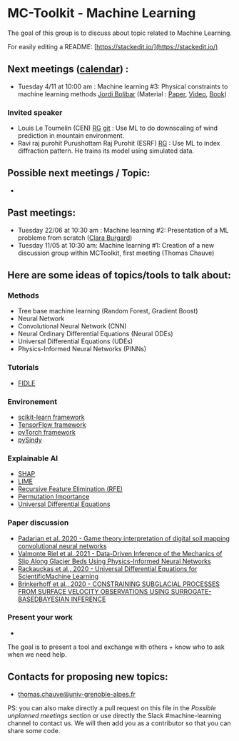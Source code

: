 # MC-Toolkit - Machine Learning
The goal of this group is to discuss about topic related to Machine Learning.

For easily editing a README: [https://stackedit.io/](https://stackedit.io/)

## Next meetings ([calendar](https://calendar.google.com/calendar/ical/qtf92ferc1tf5knsqjoptqv498%40group.calendar.google.com/public/basic.ics)) : 
- Tuesday 4/11 at 10:00 am : Machine learning #3: Physical constraints to machine learning methods [Jordi Bolibar](https://jordibolibar.wordpress.com/) (Material : [Paper](https://arxiv.org/pdf/2001.04385v1.pdf), [Video](https://www.youtube.com/watch?v=SU-OILSmR1M), [Book](https://physicsbaseddeeplearning.org/intro.html))

### Invited speaker
- Louis Le Toumelin (CEN) [RG](https://www.researchgate.net/profile/Louis-Le-Toumelin) [git](https://github.com/louisletoumelin) : Use ML to do downscaling of wind prediction in mountain environment.
- Ravi raj purohit Purushottam Raj Purohit (ESRF) [RG](https://www.researchgate.net/profile/Ravi-Raj-Purohit-Purushottam-Raj-Purohit) : Use ML to index diffraction pattern. He trains its model using simulated data.

## Possible next meetings / Topic:
-

## Past meetings:

- Tuesday 22/06 at 10:30 am : Machine learning #2: Presentation of a ML probleme from scratch ([Clara Burgard](https://claraburgard.weebly.com/))
- Tuesday 11/05 at 10:30 am: Machine learning #1: Creation of a new discussion group within MCToolkit, first meeting (Thomas Chauve)

## Here are some ideas of topics/tools to talk about:

### Methods
- Tree base machine learning (Random Forest, Gradient Boost)
- Neural Network
- Convolutional Neural Network (CNN)
- Neural Ordinary Differential Equations (Neural ODEs)
- Universal Differential Equations (UDEs)
- Physics-Informed Neural Networks (PINNs)

### Tutorials
- [FIDLE](https://gricad-gitlab.univ-grenoble-alpes.fr/talks/fidle)

### Environement
- [scikit-learn framework](https://scikit-learn.org/stable/index.html)
- [TensorFlow framework](https://www.tensorflow.org/)
- [pyTorch framework](https://pytorch.org/)
- [pySindy](https://github.com/dynamicslab/pysindy)

### Explainable AI
- [SHAP](https://github.com/slundberg/shap)
- [LIME](https://github.com/marcotcr/lime)
- [Recursive Feature Elimination (RFE)](https://scikit-learn.org/stable/modules/generated/sklearn.feature_selection.RFECV.html#sklearn.feature_selection.RFECV)
- [Permutation Importance](https://scikit-learn.org/stable/modules/generated/sklearn.inspection.permutation_importance.html#sklearn.inspection.permutation_importance)
- [Universal Differential Equations](http://www.stochasticlifestyle.com/tag/universal-differential-equations/)

### Paper discussion
- [Padarian et al. 2020 - Game theory interpretation of digital soil mapping convolutional neural networks](https://soil.copernicus.org/articles/6/389/2020/)
- [Valmonte Riel et al. 2021 - Data-Driven Inference of the Mechanics of Slip Along Glacier Beds Using Physics-Informed Neural Networks](https://doi.org/10.31223/X52C8V)
- [Rackauckas et al., 2020 - Universal Differential Equations for ScientificMachine Learning](https://arxiv.org/pdf/2001.04385.pdf)
- [Brinkerhoff et al., 2020 - CONSTRAINING  SUBGLACIAL PROCESSES FROM  SURFACE VELOCITY OBSERVATIONS USING  SURROGATE-BASEDBAYESIAN INFERENCE](https://arxiv.org/pdf/2006.12422.pdf)


### Present your work
-


The goal is to present a tool and exchange with others + know who to ask when we need help.


## Contacts for proposing new topics:
- thomas.chauve@univ-grenoble-alpes.fr

PS: you can also make directly a pull request on this file in the *Possible unplanned meetings* section or use directly the Slack #machine-learning channel to contact us. We will then add you as a contributor so that you can share some code.
